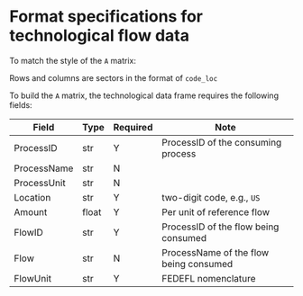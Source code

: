 # Format specifications for technological flow data

To match the style of the `A` matrix:

Rows and columns are sectors in the format of `code_loc`

To build the `A` matrix, the technological data frame requires the following fields:

 Field | Type | Required |  Note |
----------- |  ---- | ---------| -----  |
ProcessID | str | Y | ProcessID of the consuming process
ProcessName | str | N |
ProcessUnit | str | N |
Location | str | Y | two-digit code, e.g., `US`
Amount | float | Y | Per unit of reference flow
FlowID | str | Y | ProcessID of the flow being consumed
Flow | str | N | ProcessName of the flow being consumed
FlowUnit | str | Y | FEDEFL nomenclature


